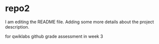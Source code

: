 # repo2

I am editing the README file. Adding some more details about the project description.

for qwiklabs github grade assessment in week 3
